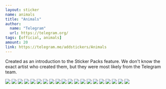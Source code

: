 ```yaml
---
layout: sticker
name: animals
title: "Animals"
author:
  name: "Telegram"
  url: https://telegram.org/
tags: [official, animals]
amount: 20
link: https://telegram.me/addstickers/Animals
---
```


<p>Created as an introduction to the Sticker Packs feature. We don't know the exact artist who created them, but they were most likely from the Telegram team.</p>

<div class="stickers">
  <div class="stickers-preview">
    <img src="{{ site.baseurl }}/public/stickers/{{ page.name }}/1.png" />
    <img src="{{ site.baseurl }}/public/stickers/{{ page.name }}/2.png" />
    <img src="{{ site.baseurl }}/public/stickers/{{ page.name }}/3.png" />
    <img src="{{ site.baseurl }}/public/stickers/{{ page.name }}/4.png" />
    <img src="{{ site.baseurl }}/public/stickers/{{ page.name }}/5.png" />
    <img src="{{ site.baseurl }}/public/stickers/{{ page.name }}/6.png" />
    <img src="{{ site.baseurl }}/public/stickers/{{ page.name }}/7.png" />
    <img src="{{ site.baseurl }}/public/stickers/{{ page.name }}/8.png" />
    <img src="{{ site.baseurl }}/public/stickers/{{ page.name }}/9.png" />
    <img src="{{ site.baseurl }}/public/stickers/{{ page.name }}/10.png" />
    <img src="{{ site.baseurl }}/public/stickers/{{ page.name }}/11.png" />
    <img src="{{ site.baseurl }}/public/stickers/{{ page.name }}/12.png" />
    <img src="{{ site.baseurl }}/public/stickers/{{ page.name }}/13.png" />
    <img src="{{ site.baseurl }}/public/stickers/{{ page.name }}/14.png" />
    <img src="{{ site.baseurl }}/public/stickers/{{ page.name }}/15.png" />
    <img src="{{ site.baseurl }}/public/stickers/{{ page.name }}/16.png" />
    <img src="{{ site.baseurl }}/public/stickers/{{ page.name }}/17.png" />
    <img src="{{ site.baseurl }}/public/stickers/{{ page.name }}/18.png" />
    <img src="{{ site.baseurl }}/public/stickers/{{ page.name }}/19.png" />
    <img src="{{ site.baseurl }}/public/stickers/{{ page.name }}/20.png" />
  </div>
</div>
